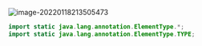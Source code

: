 ![image-20220118213505473](https://cdn.jsdelivr.net/gh/innnky/images@master/uPic/image-20220118213505473.png)

```java
import static java.lang.annotation.ElementType.*;
import static java.lang.annotation.ElementType.TYPE;
```
